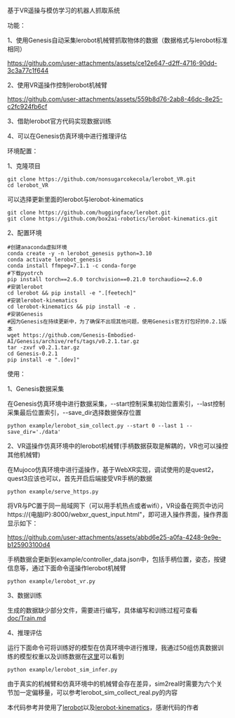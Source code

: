 基于VR遥操与模仿学习的机器人抓取系统

功能：

1、使用Genesis自动采集lerobot机械臂抓取物体的数据（数据格式与lerobot标准相同）


https://github.com/user-attachments/assets/ce12e647-d2ff-4716-90dd-3c3a77c1f644



2、使用VR遥操作控制lerobot机械臂



https://github.com/user-attachments/assets/559b8d76-2ab8-46dc-8e25-c2fc924fb6cf



3、借助lerobot官方代码实现数据训练

4、可以在Genesis仿真环境中进行推理评估

环境配置：

1、克隆项目

```
git clone https://github.com/nonsugarcokecola/lerobot_VR.git
cd lerobot_VR
```

可以选择更新里面的lerobot与lerobot-kinematics

```
git clone https://github.com/huggingface/lerobot.git
git clone https://github.com/box2ai-robotics/lerobot-kinematics.git
```

2、配置环境

```
#创建anaconda虚拟环境
conda create -y -n lerobot_genesis python=3.10
conda activate lerobot_genesis
conda install ffmpeg=7.1.1 -c conda-forge
#下载pyotrch
pip install torch==2.6.0 torchvision==0.21.0 torchaudio==2.6.0
#安装lerobot
cd lerobot && pip install -e ".[feetech]"
#安装lerobot-kinematics
cd lerobot-kinematics && pip install -e .
#安装Genesis
#因为Genesis在持续更新中，为了确保不出现其他问题，使用Genesis官方打包好的0.2.1版本
wget https://github.com/Genesis-Embodied-AI/Genesis/archive/refs/tags/v0.2.1.tar.gz
tar -zxvf v0.2.1.tar.gz
cd Genesis-0.2.1
pip install -e ".[dev]"

```

使用：

1、Genesis数据采集

在Genesis仿真环境中进行数据采集，--start控制采集初始位置索引，--last控制采集最后位置索引，--save_dir选择数据保存位置

```
python example/lerobot_sim_collect.py --start 0 --last 1 --save_dir='./data'
```

2、VR遥操作仿真环境中的lerobot机械臂(手柄数据获取是解耦的，VR也可以操控其他机械臂)

在Mujoco仿真环境中进行遥操作，基于WebXR实现，调试使用的是quest2，quest3应该也可以，首先开启后端接受VR手柄的数据

```
python example/serve_https.py
```

将VR与PC置于同一局域网下（可以用手机热点或者wifi），VR设备在网页中访问https://{电脑IP}:8000/webxr_quest_input.html"，即可进入操作界面，操作界面显示如下：



https://github.com/user-attachments/assets/abbd6e25-a0fa-4248-9e9e-b125903100d4



手柄数据会更新到example/controller_data.json中，包括手柄位置，姿态，按键信息等，通过下面命令遥操作lerobot机械臂

```
python example/lerobot_vr.py
```

3、数据训练

生成的数据缺少部分文件，需要进行编写，具体编写和训练过程可查看[doc/Train.md](./doc/Train.md)

4、推理评估

运行下面命令可将训练好的模型在仿真环境中进行推理，我通过50组仿真数据训练的模型权重以及训练数据在[这里](https://pan.baidu.com/s/1NJVjD33-rWkM-ubhmUyi-w?pwd=istr)可以看到

```
python example/lerobot_sim_infer.py
```

由于真实的机械臂和仿真环境中的机械臂会存在差异，sim2real时需要为六个关节加一定偏移量，可以参考lerobot_sim_collect_real.py的内容

本代码参考并使用了[lerobot](https://github.com/huggingface/lerobot)以及[lerobot-kinematics](https://github.com/box2ai-robotics/lerobot-kinematics)，感谢代码的作者
